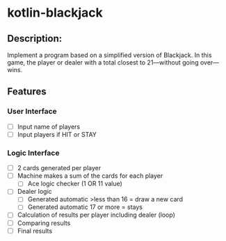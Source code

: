 # kotlin-blackjack

## Description:
Implement a program based on a simplified version of Blackjack. In this game, the player or dealer with a total closest to 21—without going over—wins.

## Features 
### User Interface
-[ ] Input name of players 
-[ ] Input players if HIT or STAY

### Logic Interface 
-[ ] 2 cards generated per player
-[ ] Machine makes a sum of the cards for each player
    -[ ] Ace logic checker (1 OR 11 value)
-[ ] Dealer logic 
    - [ ] Generated automatic >less than 16 = draw a new card 
    - [ ] Generated automatic 17 or more = stays 
-[ ] Calculation of results per player including dealer (loop)
-[ ] Comparing results 
-[ ] Final results 

